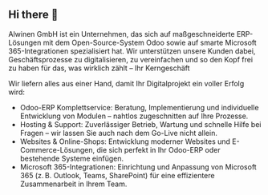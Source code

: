 ## Hi there 👋


Alwinen GmbH ist ein Unternehmen, das sich auf maßgeschneiderte ERP-Lösungen mit dem Open-Source-System Odoo sowie auf smarte Microsoft 365-Integrationen spezialisiert hat. Wir unterstützen unsere Kunden dabei, Geschäftsprozesse zu digitalisieren, zu vereinfachen und so den Kopf frei zu haben für das, was wirklich zählt – Ihr Kerngeschäft


Wir liefern alles aus einer Hand, damit Ihr Digitalprojekt ein voller Erfolg wird:
* Odoo-ERP Komplettservice: Beratung, Implementierung und individuelle Entwicklung von Modulen – nahtlos zugeschnitten auf Ihre Prozesse.
* Hosting & Support: Zuverlässiger Betrieb, Wartung und schnelle Hilfe bei Fragen – wir lassen Sie auch nach dem Go-Live nicht allein.
* Websites & Online-Shops: Entwicklung moderner Websites und E-Commerce-Lösungen, die sich perfekt in Ihr Odoo-ERP oder bestehende Systeme einfügen.
* Microsoft 365-Integrationen: Einrichtung und Anpassung von Microsoft 365 (z. B. Outlook, Teams, SharePoint) für eine effizientere Zusammenarbeit in Ihrem Team.

<!--

**Here are some ideas to get you started:**

🙋‍♀️ A short introduction - what is your organization all about?
🌈 Contribution guidelines - how can the community get involved?
👩‍💻 Useful resources - where can the community find your docs? Is there anything else the community should know?
🍿 Fun facts - what does your team eat for breakfast?
🧙 Remember, you can do mighty things with the power of [Markdown](https://docs.github.com/github/writing-on-github/getting-started-with-writing-and-formatting-on-github/basic-writing-and-formatting-syntax)
-->
